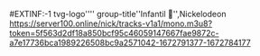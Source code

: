 #EXTINF:-1 tvg-logo'''' group-title''Infantil 👶'',Nickelodeon https://server100.online/nick/tracks-v1a1/mono.m3u8?token=5f563d2df18a850bcf95c46059147667fae9872c-a7e17736bca1989226508bc9a2571042-1672791377-1672784177
